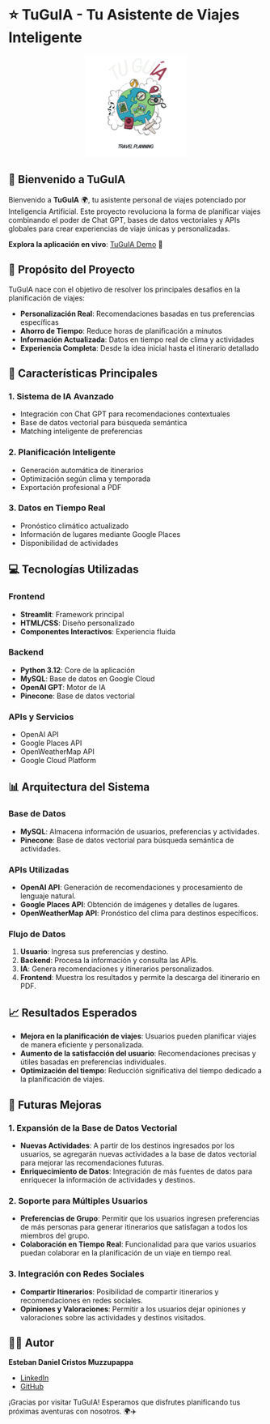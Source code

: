 # ⭐️ TuGuIA - Tu Asistente de Viajes Inteligente

<div align="center">
  <img src="img/t-vectorizada.png" alt="TuGuIA Logo" width="200"/>
</div>

## 🌟 Bienvenido a TuGuIA

Bienvenido a **TuGuIA** 🌍, tu asistente personal de viajes potenciado por Inteligencia Artificial. Este proyecto revoluciona la forma de planificar viajes combinando el poder de Chat GPT, bases de datos vectoriales y APIs globales para crear experiencias de viaje únicas y personalizadas.

**Explora la aplicación en vivo**: [TuGuIA Demo](https://tuguia.streamlit.app/#17a7a59d) 🔗

## 🎯 Propósito del Proyecto

TuGuIA nace con el objetivo de resolver los principales desafíos en la planificación de viajes:

- **Personalización Real**: Recomendaciones basadas en tus preferencias específicas
- **Ahorro de Tiempo**: Reduce horas de planificación a minutos
- **Información Actualizada**: Datos en tiempo real de clima y actividades
- **Experiencia Completa**: Desde la idea inicial hasta el itinerario detallado

## 🚀 Características Principales

### 1. Sistema de IA Avanzado
- Integración con Chat GPT para recomendaciones contextuales
- Base de datos vectorial para búsqueda semántica
- Matching inteligente de preferencias

### 2. Planificación Inteligente
- Generación automática de itinerarios
- Optimización según clima y temporada
- Exportación profesional a PDF

### 3. Datos en Tiempo Real
- Pronóstico climático actualizado
- Información de lugares mediante Google Places
- Disponibilidad de actividades

## 💻 Tecnologías Utilizadas

### Frontend
- **Streamlit**: Framework principal
- **HTML/CSS**: Diseño personalizado
- **Componentes Interactivos**: Experiencia fluida

### Backend
- **Python 3.12**: Core de la aplicación
- **MySQL**: Base de datos en Google Cloud
- **OpenAI GPT**: Motor de IA
- **Pinecone**: Base de datos vectorial

### APIs y Servicios
- OpenAI API
- Google Places API
- OpenWeatherMap API
- Google Cloud Platform

## 📊 Arquitectura del Sistema

### Base de Datos
- **MySQL**: Almacena información de usuarios, preferencias y actividades.
- **Pinecone**: Base de datos vectorial para búsqueda semántica de actividades.

### APIs Utilizadas
- **OpenAI API**: Generación de recomendaciones y procesamiento de lenguaje natural.
- **Google Places API**: Obtención de imágenes y detalles de lugares.
- **OpenWeatherMap API**: Pronóstico del clima para destinos específicos.

### Flujo de Datos
1. **Usuario**: Ingresa sus preferencias y destino.
2. **Backend**: Procesa la información y consulta las APIs.
3. **IA**: Genera recomendaciones y itinerarios personalizados.
4. **Frontend**: Muestra los resultados y permite la descarga del itinerario en PDF.

## 📈 Resultados Esperados
- **Mejora en la planificación de viajes**: Usuarios pueden planificar viajes de manera eficiente y personalizada.
- **Aumento de la satisfacción del usuario**: Recomendaciones precisas y útiles basadas en preferencias individuales.
- **Optimización del tiempo**: Reducción significativa del tiempo dedicado a la planificación de viajes.

## 🔮 Futuras Mejoras

### 1. Expansión de la Base de Datos Vectorial
- **Nuevas Actividades**: A partir de los destinos ingresados por los usuarios, se agregarán nuevas actividades a la base de datos vectorial para mejorar las recomendaciones futuras.
- **Enriquecimiento de Datos**: Integración de más fuentes de datos para enriquecer la información de actividades y destinos.

### 2. Soporte para Múltiples Usuarios
- **Preferencias de Grupo**: Permitir que los usuarios ingresen preferencias de más personas para generar itinerarios que satisfagan a todos los miembros del grupo.
- **Colaboración en Tiempo Real**: Funcionalidad para que varios usuarios puedan colaborar en la planificación de un viaje en tiempo real.

### 3. Integración con Redes Sociales
- **Compartir Itinerarios**: Posibilidad de compartir itinerarios y recomendaciones en redes sociales.
- **Opiniones y Valoraciones**: Permitir a los usuarios dejar opiniones y valoraciones sobre las actividades y destinos visitados.

## 👨‍💻 Autor

**Esteban Daniel Cristos Muzzupappa**

- [LinkedIn](https://www.linkedin.com/in/esteban-daniel-cristos-muzzupappa-37b72635/)
- [GitHub](https://github.com/estcr)

¡Gracias por visitar TuGuIA! Esperamos que disfrutes planificando tus próximas aventuras con nosotros. 🌍✈️